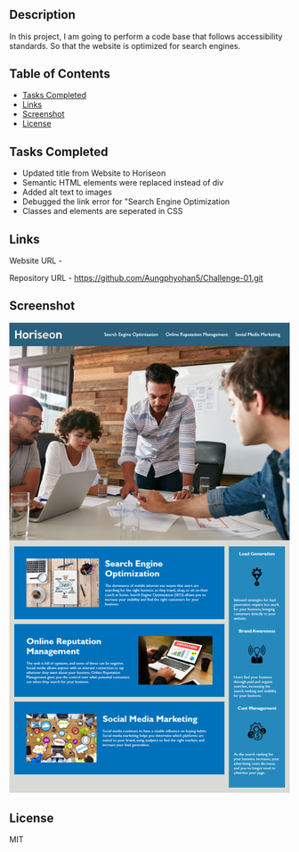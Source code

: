 
# <Horiseon>

## Description
In this project, I am going to perform a code base that follows accessibility standards. So that the website is optimized for search engines.


## Table of Contents

- [Tasks Completed](#TaskCompleted)
- [Links](#Links)
- [Screenshot](#Screenshot)
- [License](#license)

## Tasks Completed

- Updated title from Website to Horiseon
- Semantic HTML elements were replaced instead of div
- Added alt text to images
- Debugged the link error for "Search Engine Optimization
- Classes and elements are seperated in CSS


## Links

Website URL     - 

Repository URL  - https://github.com/Aungphyohan5/Challenge-01.git

## Screenshot

![App Screenshot](./assets/images/01-html-css-git-homework.png)

## License

MIT
